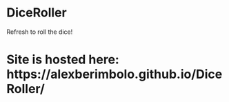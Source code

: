 # DiceRoller
Refresh to roll the dice!

<h1>
Site is hosted here:
https://alexberimbolo.github.io/DiceRoller/
</h1>
